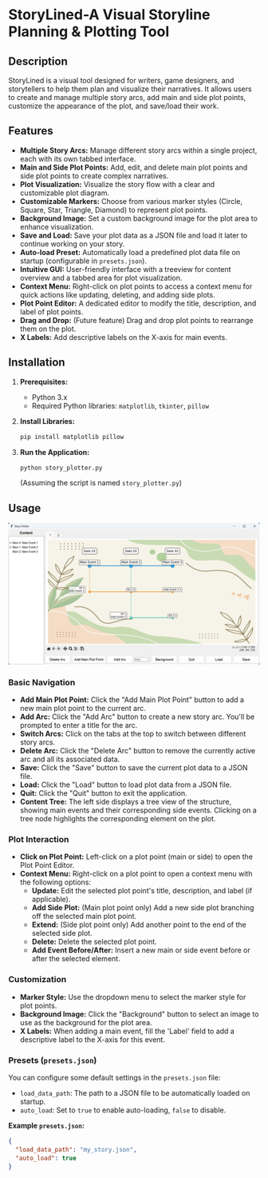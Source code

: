 # StoryLined-A Visual Storyline Planning & Plotting Tool

## Description

StoryLined is a visual tool designed for writers, game designers, and storytellers to help them plan and visualize their narratives. It allows users to create and manage multiple story arcs, add main and side plot points, customize the appearance of the plot, and save/load their work.

## Features

-   **Multiple Story Arcs:** Manage different story arcs within a single project, each with its own tabbed interface.
-   **Main and Side Plot Points:** Add, edit, and delete main plot points and side plot points to create complex narratives.
-   **Plot Visualization:** Visualize the story flow with a clear and customizable plot diagram.
-   **Customizable Markers:** Choose from various marker styles (Circle, Square, Star, Triangle, Diamond) to represent plot points.
-   **Background Image:** Set a custom background image for the plot area to enhance visualization.
-   **Save and Load:** Save your plot data as a JSON file and load it later to continue working on your story.
-   **Auto-load Preset:** Automatically load a predefined plot data file on startup (configurable in `presets.json`).
-   **Intuitive GUI:** User-friendly interface with a treeview for content overview and a tabbed area for plot visualization.
-   **Context Menu:** Right-click on plot points to access a context menu for quick actions like updating, deleting, and adding side plots.
-   **Plot Point Editor:** A dedicated editor to modify the title, description, and label of plot points.
-   **Drag and Drop:** (Future feature) Drag and drop plot points to rearrange them on the plot.
- **X Labels:** Add descriptive labels on the X-axis for main events.

## Installation

1. **Prerequisites:**
    -   Python 3.x
    -   Required Python libraries: `matplotlib`, `tkinter`, `pillow`

2. **Install Libraries:**
    ```bash
    pip install matplotlib pillow
    ```

3. **Run the Application:**
    ```bash
    python story_plotter.py
    ```
    (Assuming the script is named `story_plotter.py`)

## Usage

![Alt text](images/demo.png)

### Basic Navigation

-   **Add Main Plot Point:** Click the "Add Main Plot Point" button to add a new main plot point to the current arc.
-   **Add Arc:** Click the "Add Arc" button to create a new story arc. You'll be prompted to enter a title for the arc.
-   **Switch Arcs:** Click on the tabs at the top to switch between different story arcs.
-   **Delete Arc:** Click the "Delete Arc" button to remove the currently active arc and all its associated data.
-   **Save:** Click the "Save" button to save the current plot data to a JSON file.
-   **Load:** Click the "Load" button to load plot data from a JSON file.
-   **Quit:** Click the "Quit" button to exit the application.
-   **Content Tree:** The left side displays a tree view of the structure, showing main events and their corresponding side events. Clicking on a tree node highlights the corresponding element on the plot.

### Plot Interaction

-   **Click on Plot Point:** Left-click on a plot point (main or side) to open the Plot Point Editor.
-   **Context Menu:** Right-click on a plot point to open a context menu with the following options:
    -   **Update:** Edit the selected plot point's title, description, and label (if applicable).
    -   **Add Side Plot:** (Main plot point only) Add a new side plot branching off the selected main plot point.
    -   **Extend:** (Side plot point only) Add another point to the end of the selected side plot.
    -   **Delete:** Delete the selected plot point.
    -   **Add Event Before/After:** Insert a new main or side event before or after the selected element.

### Customization

-   **Marker Style:** Use the dropdown menu to select the marker style for plot points.
-   **Background Image:** Click the "Background" button to select an image to use as the background for the plot area.
-   **X Labels:** When adding a main event, fill the 'Label' field to add a descriptive label to the X-axis for this event.

### Presets (`presets.json`)

You can configure some default settings in the `presets.json` file:

-   `load_data_path`: The path to a JSON file to be automatically loaded on startup.
-   `auto_load`: Set to `true` to enable auto-loading, `false` to disable.

**Example `presets.json`:**

```json
{
  "load_data_path": "my_story.json",
  "auto_load": true
}
